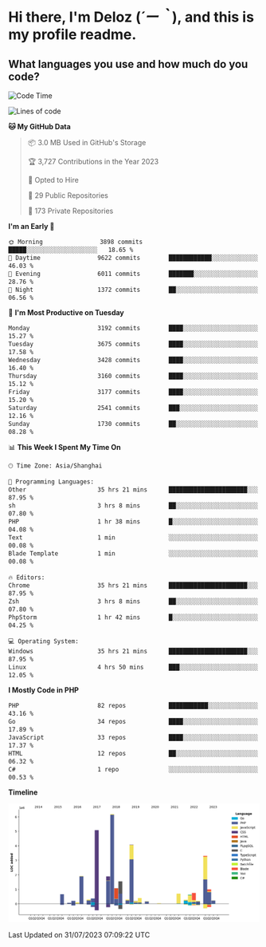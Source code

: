 # **Hi there, I'm Deloz (*´ー｀*), and this is my profile readme.**

## **What languages you use and how much do you code?**

<!--START_SECTION:waka-->
![Code Time](http://img.shields.io/badge/Code%20Time-2%2C025%20hrs%2028%20mins-blue)

![Lines of code](https://img.shields.io/badge/From%20Hello%20World%20I%27ve%20Written-31.5%20million%20lines%20of%20code-blue)

**🐱 My GitHub Data** 

> 📦 3.0 MB Used in GitHub's Storage 
 > 
> 🏆 3,727 Contributions in the Year 2023
 > 
> 💼 Opted to Hire
 > 
> 📜 29 Public Repositories 
 > 
> 🔑 173 Private Repositories 
 > 
**I'm an Early 🐤** 

```text
🌞 Morning                3898 commits        █████░░░░░░░░░░░░░░░░░░░░   18.65 % 
🌆 Daytime                9622 commits        ████████████░░░░░░░░░░░░░   46.03 % 
🌃 Evening                6011 commits        ███████░░░░░░░░░░░░░░░░░░   28.76 % 
🌙 Night                  1372 commits        ██░░░░░░░░░░░░░░░░░░░░░░░   06.56 % 
```
📅 **I'm Most Productive on Tuesday** 

```text
Monday                   3192 commits        ████░░░░░░░░░░░░░░░░░░░░░   15.27 % 
Tuesday                  3675 commits        ████░░░░░░░░░░░░░░░░░░░░░   17.58 % 
Wednesday                3428 commits        ████░░░░░░░░░░░░░░░░░░░░░   16.40 % 
Thursday                 3160 commits        ████░░░░░░░░░░░░░░░░░░░░░   15.12 % 
Friday                   3177 commits        ████░░░░░░░░░░░░░░░░░░░░░   15.20 % 
Saturday                 2541 commits        ███░░░░░░░░░░░░░░░░░░░░░░   12.16 % 
Sunday                   1730 commits        ██░░░░░░░░░░░░░░░░░░░░░░░   08.28 % 
```


📊 **This Week I Spent My Time On** 

```text
🕑︎ Time Zone: Asia/Shanghai

💬 Programming Languages: 
Other                    35 hrs 21 mins      ██████████████████████░░░   87.95 % 
sh                       3 hrs 8 mins        ██░░░░░░░░░░░░░░░░░░░░░░░   07.80 % 
PHP                      1 hr 38 mins        █░░░░░░░░░░░░░░░░░░░░░░░░   04.08 % 
Text                     1 min               ░░░░░░░░░░░░░░░░░░░░░░░░░   00.08 % 
Blade Template           1 min               ░░░░░░░░░░░░░░░░░░░░░░░░░   00.08 % 

🔥 Editors: 
Chrome                   35 hrs 21 mins      ██████████████████████░░░   87.95 % 
Zsh                      3 hrs 8 mins        ██░░░░░░░░░░░░░░░░░░░░░░░   07.80 % 
PhpStorm                 1 hr 42 mins        █░░░░░░░░░░░░░░░░░░░░░░░░   04.25 % 

💻 Operating System: 
Windows                  35 hrs 21 mins      ██████████████████████░░░   87.95 % 
Linux                    4 hrs 50 mins       ███░░░░░░░░░░░░░░░░░░░░░░   12.05 % 
```

**I Mostly Code in PHP** 

```text
PHP                      82 repos            ███████████░░░░░░░░░░░░░░   43.16 % 
Go                       34 repos            ████░░░░░░░░░░░░░░░░░░░░░   17.89 % 
JavaScript               33 repos            ████░░░░░░░░░░░░░░░░░░░░░   17.37 % 
HTML                     12 repos            ██░░░░░░░░░░░░░░░░░░░░░░░   06.32 % 
C#                       1 repo              ░░░░░░░░░░░░░░░░░░░░░░░░░   00.53 % 
```



**Timeline**

![Lines of Code chart](https://raw.githubusercontent.com/deloz/deloz/main/assets/bar_graph.png)


 Last Updated on 31/07/2023 07:09:22 UTC
<!--END_SECTION:waka-->
